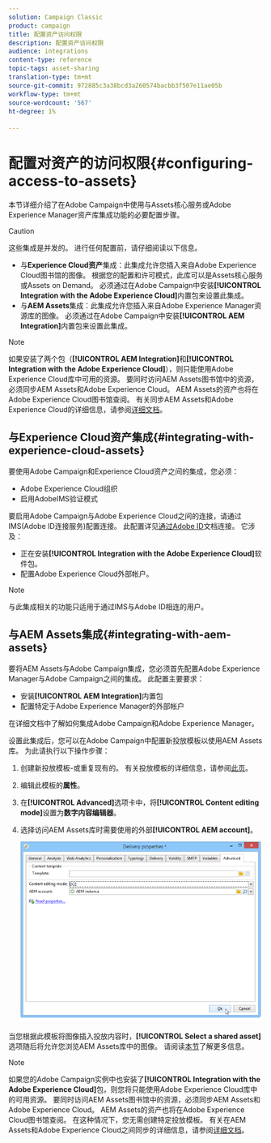 ```yaml
---
solution: Campaign Classic
product: campaign
title: 配置资产访问权限
description: 配置资产访问权限
audience: integrations
content-type: reference
topic-tags: asset-sharing
translation-type: tm+mt
source-git-commit: 972885c3a38bcd3a260574bacbb3f507e11ae05b
workflow-type: tm+mt
source-wordcount: '567'
ht-degree: 1%

---
```



# 配置对资产的访问权限{#configuring-access-to-assets}

本节详细介绍了在Adobe Campaign中使用与Assets核心服务或Adobe Experience Manager资产库集成功能的必要配置步骤。

>[!CAUTION]
>
>这些集成是并发的。 进行任何配置前，请仔细阅读以下信息。

* 与&#x200B;**Experience Cloud资产**&#x200B;集成：此集成允许您插入来自Adobe Experience Cloud图书馆的图像。 根据您的配置和许可模式，此库可以是Assets核心服务或Assets on Demand。 必须通过在Adobe Campaign中安装&#x200B;**[!UICONTROL Integration with the Adobe Experience Cloud]**&#x200B;内置包来设置此集成。
* 与&#x200B;**AEM Assets**&#x200B;集成：此集成允许您插入来自Adobe Experience Manager资源库的图像。 必须通过在Adobe Campaign中安装&#x200B;**[!UICONTROL AEM Integration]**&#x200B;内置包来设置此集成。

>[!NOTE]
>
>如果安装了两个包（**[!UICONTROL AEM Integration]**&#x200B;和&#x200B;**[!UICONTROL Integration with the Adobe Experience Cloud]**），则只能使用Adobe Experience Cloud库中可用的资源。 要同时访问AEM Assets图书馆中的资源，必须同步AEM Assets和Adobe Experience Cloud。 AEM Assets的资产也将在Adobe Experience Cloud图书馆查阅。 有关同步AEM Assets和Adobe Experience Cloud的详细信息，请参阅[详细文档](https://docs.adobe.com/docs/en/aod/overview/collaborating/aem-assets-aod-sync.html)。

## 与Experience Cloud资产集成{#integrating-with-experience-cloud-assets}

要使用Adobe Campaign和Experience Cloud资产之间的集成，您必须：

* Adobe Experience Cloud组织
* 启用AdobeIMS验证模式

要启用Adobe Campaign与Adobe Experience Cloud之间的连接，请通过IMS(Adobe ID连接服务)配置连接。 此配置详见[通过Adobe ID](../../integrations/using/about-adobe-id.md)文档连接。 它涉及：

* 正在安装&#x200B;**[!UICONTROL Integration with the Adobe Experience Cloud]**&#x200B;软件包。
* 配置Adobe Experience Cloud外部帐户。

>[!NOTE]
>
>与此集成相关的功能只适用于通过IMS与Adobe ID相连的用户。

## 与AEM Assets集成{#integrating-with-aem-assets}

要将AEM Assets与Adobe Campaign集成，您必须首先配置Adobe Experience Manager与Adobe Campaign之间的集成。 此配置主要要求：

* 安装&#x200B;**[!UICONTROL AEM Integration]**&#x200B;内置包
* 配置特定于Adobe Experience Manager的外部帐户

在详细文档[](../../integrations/using/about-adobe-experience-manager.md)中了解如何集成Adobe Campaign和Adobe Experience Manager。

设置此集成后，您可以在Adobe Campaign中配置新投放模板以使用AEM Assets库。 为此请执行以下操作步骤：

1. 创建新投放模板-或重复现有的。 有关投放模板的详细信息，请参阅[此页](../../delivery/using/about-templates.md)。
1. 编辑此模板的&#x200B;**属性**。
1. 在&#x200B;**[!UICONTROL Advanced]**&#x200B;选项卡中，将&#x200B;**[!UICONTROL Content editing mode]**&#x200B;设置为&#x200B;**数字内容编辑器**。
1. 选择访问AEM Assets库时需要使用的外部&#x200B;**[!UICONTROL AEM account]**。

   ![](assets/dam_aem_assets1.png)

当您根据此模板将图像插入投放内容时，**[!UICONTROL Select a shared asset]**&#x200B;选项随后将允许您浏览AEM Assets库中的图像。 请阅读[本节](../../integrations/using/inserting-a-shared-asset.md)了解更多信息。

>[!NOTE]
>
>如果您的Adobe Campaign实例中也安装了&#x200B;**[!UICONTROL Integration with the Adobe Experience Cloud]**&#x200B;包，则您将只能使用Adobe Experience Cloud库中的可用资源。 要同时访问AEM Assets图书馆中的资源，必须同步AEM Assets和Adobe Experience Cloud。 AEM Assets的资产也将在Adobe Experience Cloud图书馆查阅。 在这种情况下，您无需创建特定投放模板。 有关在AEM Assets和Adobe Experience Cloud之间同步的详细信息，请参阅[详细文档](https://docs.adobe.com/docs/en/aod/overview/collaborating/aem-assets-aod-sync.html)。

